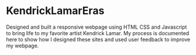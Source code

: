 # KendrickLamarEras
Designed and built a responsive webpage using HTML CSS and Javascript to bring life to my favorite artist Kendrick Lamar. My process is documented here to show how I designed these sites and used user feedback to improve my webpage.
